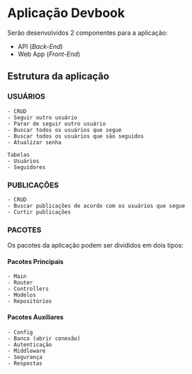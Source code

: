 # Aplicação Devbook

Serão desenvolvidos 2 componentes para a aplicação:
- API (<i>Back-End</i>)
- Web App (<i>Front-End</i>)

## Estrutura da aplicação
### USUÁRIOS
```
- CRUD
- Seguir outro usuário
- Parar de seguir outro usuário
- Buscar todos os usuários que segue
- Buscar todos os usuários que são seguidos
- Atualizar senha

Tabelas
- Usuários
- Seguidores
```

### PUBLICAÇÕES
```
- CRUD
- Buscar publicações de acordo com os usuários que segue
- Curtir publicações
```

### PACOTES
Os pacotes da aplicação podem ser divididos em dois tipos:


#### Pacotes Principais
```
- Main
- Router
- Controllers
- Modelos
- Repositórios
```

#### Pacotes Auxiliares
```
- Config
- Banco (abrir conexão)
- Autenticação
- Middleware
- Segurança
- Respostas
```